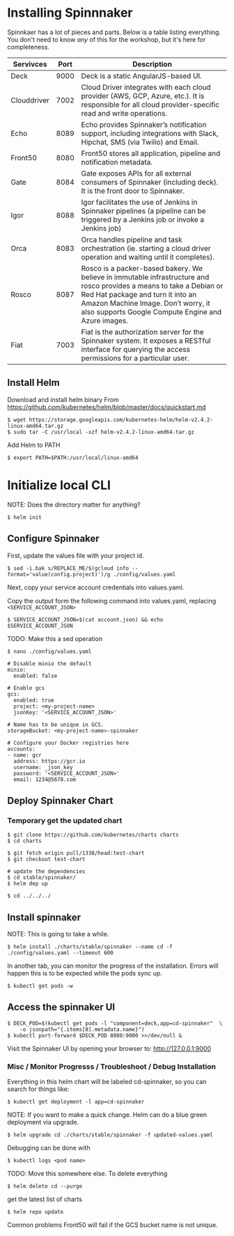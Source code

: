 # Installing Spinnnaker

Spinnkaer has a lot of pieces and parts.  Below is a table listing everything.  You don't need to know *any* of this for the workshop, but it's here for completeness.

| Servivces | Port | Description |
| --- | --- | --- |
| Deck	| 9000 | Deck is a static AngularJS-based UI. |
| Clouddriver	| 7002 | Cloud Driver integrates with each cloud provider (AWS, GCP, Azure, etc.). It is responsible for all cloud provider-specific read and write operations. |
| Echo	| 8089 | Echo provides Spinnaker’s notification support, including integrations with Slack, Hipchat, SMS (via Twilio) and Email. |
| Front50	| 8080 | Front50 stores all application, pipeline and notification metadata. |
| Gate	| 8084 | Gate exposes APIs for all external consumers of Spinnaker (including deck). It is the front door to Spinnaker. |
| Igor	| 8088 | Igor facilitates the use of Jenkins in Spinnaker pipelines (a pipeline can be triggered by a Jenkins job or invoke a Jenkins job) |
| Orca	| 8083 | Orca handles pipeline and task orchestration (ie. starting a cloud driver operation and waiting until it completes). |
| Rosco	| 8087 | Rosco is a packer-based bakery. We believe in immutable infrastructure and rosco provides a means to take a Debian or Red Hat package and turn it into an Amazon Machine Image. Don’t worry, it also supports Google Compute Engine and Azure images. |
| Fiat	| 7003 | Fiat is the authorization server for the Spinnaker system.  It exposes a RESTful interface for querying the access permissions for a particular user. |

## Install Helm 
Download and install helm binary
From https://github.com/kubernetes/helm/blob/master/docs/quickstart.md
```shell
$ wget https://storage.googleapis.com/kubernetes-helm/helm-v2.4.2-linux-amd64.tar.gz
$ sudo tar -C /usr/local -xzf helm-v2.4.2-linux-amd64.tar.gz
```

Add Helm to PATH
```shell
$ export PATH=$PATH:/usr/local/linux-amd64
```
 
# Initialize local CLI
NOTE:  Does the directory matter for anything?
```shell
$ helm init
```

## Configure Spinnaker

First, update the values file with your project id.
```shell
$ sed -i.bak s/REPLACE_ME/$(gcloud info --format='value(config.project)')/g ./config/values.yaml
```

Next, copy your service account credentials into values.yaml.

Copy the output form the following command into values.yaml, replacing ```<SERVICE_ACCOUNT_JSON>```

```shell
$ SERVICE_ACCOUNT_JSON=$(cat account.json) && echo $SERVICE_ACCOUNT_JSON
```
TODO: Make this a sed operation
```shell
$ nano ./config/values.yaml 
```
 
```shell
# Disable minio the default
minio:
  enabled: false
 
# Enable gcs
gcs:
  enabled: true
  project: <my-project-name>
  jsonKey: '<SERVICE_ACCOUNT_JSON>'
 
# Name has to be unique in GCS.
storageBucket: <my-project-name>-spinnaker 
 
# Configure your Docker registries here
accounts:
- name: gcr
  address: https://gcr.io
  username: _json_key
  password: '<SERVICE_ACCOUNT_JSON>'
  email: 1234@5678.com
```

## Deploy Spinnaker Chart

### Temporary get the updated chart
```shell
$ git clone https://github.com/kubernetes/charts charts
$ cd charts

$ git fetch origin pull/1338/head:test-chart
$ git checkout test-chart

# update the dependencies
$ cd stable/spinnaker/
$ helm dep up 

$ cd ../../../
```

## Install spinnaker
NOTE: This is going to take a while. 
```shell
$ helm install ./charts/stable/spinnaker --name cd -f ./config/values.yaml --timeout 600
```
In another tab, you can monitor the progress of the installation. 
Errors will happen this is to be expected while the pods sync up.
```shell
$ kubectl get pods -w
```

## Access the spinnaker UI

```shell
$ DECK_POD=$(kubectl get pods -l "component=deck,app=cd-spinnaker"  \
    -o jsonpath="{.items[0].metadata.name}")
$ kubectl port-forward $DECK_POD 8080:9000 >>/dev/null &
```
 
Visit the Spinnaker UI by opening your browser to: http://127.0.0.1:9000


### Misc / Monitor Progresss / Troubleshoot / Debug Installation
Everything in this helm chart will be labeled cd-spinnaker, so you can search for things like: 
```shell
$ kubectl get deployment -l app=cd-spinnaker
```

NOTE: If you want to make a quick change.  Helm can do a blue green deployment via upgrade.
```shell
$ helm upgrade cd ./charts/stable/spinnaker -f updated-values.yaml
```

Debugging can be done with
```shell
$ kubectl logs <pod name>
```

TODO:  Move this somewhere else.
To delete everything
```shell
$ helm delete cd --purge
```
 
get the latest list of charts
```shell
$ helm repo update
```

Common problems
Front50 will fail if the GCS bucket name is not unique.

